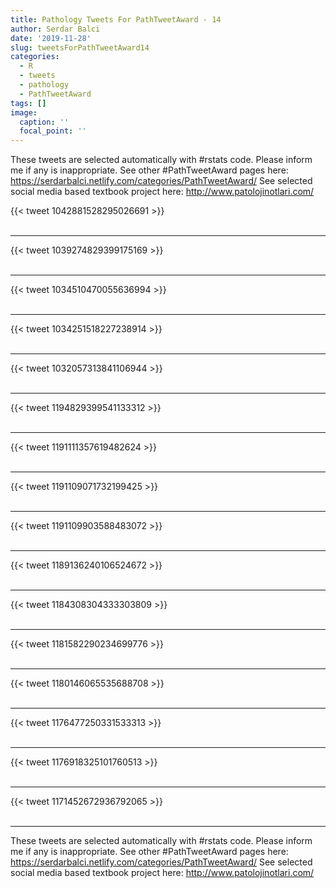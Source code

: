 ```yaml
---
title: Pathology Tweets For PathTweetAward - 14
author: Serdar Balci
date: '2019-11-28'
slug: tweetsForPathTweetAward14
categories:
  - R
  - tweets
  - pathology
  - PathTweetAward
tags: []
image:
  caption: ''
  focal_point: ''
---
```



These tweets are selected automatically with #rstats code. Please inform me if any is inappropriate.
See other #PathTweetAward pages here: https://serdarbalci.netlify.com/categories/PathTweetAward/ 
See selected social media based textbook project here: http://www.patolojinotlari.com/

{{< tweet 1042881528295026691 >}}
<br>
<br>
<hr>
{{< tweet 1039274829399175169 >}}
<br>
<br>
<hr>
{{< tweet 1034510470055636994 >}}
<br>
<br>
<hr>
{{< tweet 1034251518227238914 >}}
<br>
<br>
<hr>
{{< tweet 1032057313841106944 >}}
<br>
<br>
<hr>
{{< tweet 1194829399541133312 >}}
<br>
<br>
<hr>
{{< tweet 1191111357619482624 >}}
<br>
<br>
<hr>
{{< tweet 1191109071732199425 >}}
<br>
<br>
<hr>
{{< tweet 1191109903588483072 >}}
<br>
<br>
<hr>
{{< tweet 1189136240106524672 >}}
<br>
<br>
<hr>
{{< tweet 1184308304333303809 >}}
<br>
<br>
<hr>
{{< tweet 1181582290234699776 >}}
<br>
<br>
<hr>
{{< tweet 1180146065535688708 >}}
<br>
<br>
<hr>
{{< tweet 1176477250331533313 >}}
<br>
<br>
<hr>
{{< tweet 1176918325101760513 >}}
<br>
<br>
<hr>
{{< tweet 1171452672936792065 >}}
<br>
<br>
<hr>


These tweets are selected automatically with #rstats code. Please inform me if any is inappropriate.
See other #PathTweetAward pages here: https://serdarbalci.netlify.com/categories/PathTweetAward/ 
See selected social media based textbook project here: http://www.patolojinotlari.com/
